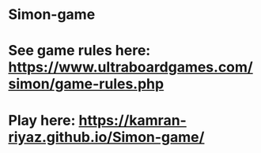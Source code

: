 # Simon-game
# See game rules here: https://www.ultraboardgames.com/simon/game-rules.php
# Play here: https://kamran-riyaz.github.io/Simon-game/
